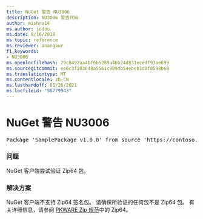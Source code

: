 ```yaml
---
title: NuGet 警告 NU3006
description: NU3006 警告代码
author: mishra14
ms.author: jodou
ms.date: 8/16/2018
ms.topic: reference
ms.reviewer: anangaur
f1_keywords:
- NU3006
ms.openlocfilehash: 29c8492aa4bf6b5289a4bb24d831ecedf93ae699
ms.sourcegitcommit: ee6c3f203648a5561c809db54ebeb1d0f0598b68
ms.translationtype: MT
ms.contentlocale: zh-CN
ms.lasthandoff: 01/26/2021
ms.locfileid: "98779943"
---
```

# <a name="nuget-warning-nu3006"></a>NuGet 警告 NU3006

<pre>Package 'SamplePackage v1.0.0' from source 'https://contoso.com/index.json': Signed Zip64 packages are not supported.</pre>

### <a name="issue"></a>问题

NuGet 客户端尝试验证 Zip64 包。


### <a name="solution"></a>解决方案

NuGet 客户端不支持 Zip64 签名包。 请确保所验证的任何包不是 Zip64 包。 有关详细信息，请参阅 [PKWARE Zip 规范](https://pkware.cachefly.net/webdocs/casestudies/APPNOTE.TXT)中的 Zip64。



